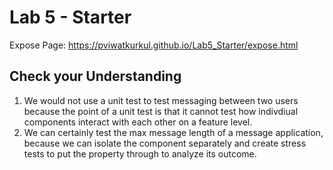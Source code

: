 # Lab 5 - Starter  

Expose Page: https://pviwatkurkul.github.io/Lab5_Starter/expose.html

## Check your Understanding
1. We would not use a unit test to test messaging between two users because the point of a unit test is that it cannot test how indivdiual components interact with each other on a feature level.
2. We can certainly test the max message length of a message application, because we can isolate the component separately and create stress tests to put the property through to analyze its outcome.
